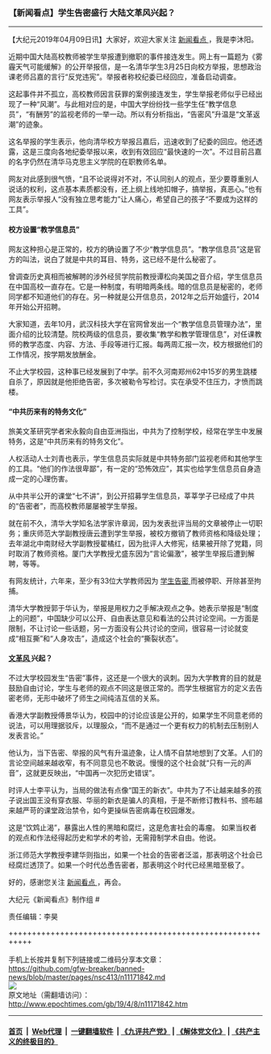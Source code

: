 ### 【新闻看点】学生告密盛行 大陆文革风兴起？
------------------------

<p>
 【大纪元2019年04月09日讯】大家好，欢迎大家关注
 <a href="http://www.epochtimes.com/gb/tag/%E6%96%B0%E9%97%BB%E7%9C%8B%E7%82%B9.html">
  新闻看点
 </a>
 ，我是李沐阳。
</p>
<p>
 近期中国大陆高校教师被学生举报遭到撤职的事件接连发生。网上有一篇题为《雾霾天气可能缓解》的公开举报信，是一名清华学生3月25日向校方举报，思想政治课老师吕嘉的言行“反党违宪”。举报者称校纪委已经回应，准备启动调查。
</p>
<p>
 这起事件并不孤立，高校教师因言获罪的案例接连发生，学生举报老师似乎已经出现了一种“风潮”。与此相对应的是，中国大学纷纷找一些学生任“教学信息员”，“有酬劳”的监视老师的一举一动。所以有分析指出，“告密风”升温是“文革返潮”的迹象。
</p>
<p>
 这名举报的学生表示，他向清华校方举报吕嘉后，迅速收到了纪委的回应。他还透露，这是三度向各地纪委举报以来，收到有效回应“最快速的一次”。不过目前吕嘉的名字仍然在清华马克思主义学院的在职教师名单。
</p>
<p>
 网友对此感到很气愤，“且不论说得对不对，不认同别人的观点，至少要尊重别人说话的权利，这点基本素质都没有，还上纲上线地扣帽子，搞举报，真恶心。”也有网友表示举报人“没有独立思考能力”让人痛心，希望自己的孩子“不要成为这样的工具”。
</p>
<h4>
 校方设置“教学信息员”
</h4>
<p>
 网友这种担心是正常的，校方的确设置了不少“教学信息员”。“教学信息员”这是官方的叫法，说白了就是中共的耳目、特务，这已经不是什么秘密了。
</p>
<p>
 曾调查历史真相而被解聘的涉外经贸学院前教授谭松向美国之音介绍，学生信息员在中国高校一直存在。它是一种制度，有明暗两条线。暗的信息员是秘密的，老师同学都不知道他们的存在。另一种就是公开信息员，2012年之后开始盛行，2014年开始公开招聘。
</p>
<p>
 大家知道，去年10月，武汉科技大学在官网曾发出一个“教学信息员管理办法”，里面介绍的比较清楚。院校两级的信息员，要收集“教学和教学管理信息”，对任课教师的教学态度、内容、方法、手段等进行汇报。每两周汇报一次，校方根据他们的工作情况，按学期发放酬金。
</p>
<p>
 不止大学校园，这种事已经发展到了中学。前不久河南郑州62中15岁的男生跳楼自杀了，原因就是他拒绝告密，多次被勒令写检讨。实在承受不住压力，才愤而跳楼。
</p>
<h4>
 “中共历来有的特务文化”
</h4>
<p>
 旅美文革研究学者宋永毅向自由亚洲指出，中共为了控制学校，经常在学生中发展特务，这是“中共历来有的特务文化”。
</p>
<p>
 人权活动人士刘青也表示，学生信息员实际就是中共特务部门监视老师和其他学生的工具。“他们的作法很卑鄙”，有一定的“恐怖效应”，其实也给学生信息员自身造成一定的心理伤害。
</p>
<p>
 从中共半公开的课堂“七不讲”，到公开招募学生信息员，莘莘学子已经成了中共的“告密者”，而高校教师屡屡被学生举报。
</p>
<p>
 就在前不久，清华大学知名法学家许章润，因为发表批评当局的文章被停止一切职务；重庆师范大学副教授唐云遭到学生举报，被校方撤销了教师资格和降级处理；去年湖北中南财经大学副教授翟橘红，因为批评人大修宪，结果被开除了党籍，同时取消了教师资格。厦门大学教授尤盛东因为“言论偏激”，被学生举报后遭到解聘，等等。
</p>
<p>
 有网友统计，六年来，至少有33位大学教师因为
 <a href="http://www.epochtimes.com/gb/tag/%E5%AD%A6%E7%94%9F%E5%91%8A%E5%AF%86.html">
  学生告密
 </a>
 而被停职、开除甚至拘捕。
</p>
<p>
 清华大学教授郭于华认为，举报是用权力之手解决观点之争。她表示举报是“制度上的问题”，中国缺少可以公开、自由表达意见和看法的公共讨论空间。一方面是限制，不让讨论一些话题，另一方面没有公共讨论的空间，很容易一讨论就变成“相互撕”和“人身攻击”，造成这个社会的“撕裂状态”。
</p>
<h4>
 <a href="http://www.epochtimes.com/gb/tag/%E6%96%87%E9%9D%A9%E9%A3%8E.html">
  文革风
 </a>
 兴起？
</h4>
<p>
 不过大学校园发生“告密”事件，这还是一个很大的讽刺。因为大学教育的目的就是鼓励自由讨论，学生与老师的观点不同这是很正常的。而学生根据官方的定义去告密老师，无形中破坏了师生之间纯洁互信的关系。
</p>
<p>
 香港大学副教授傅景华认为，校园中的讨论应该是公开的，如果学生不同意老师的说法，可以用理据驳斥，以理服众，“而不是通过一个更有权力的机制去压制别人发表言论。”
</p>
<p>
 他认为，当下告密、举报的风气有升温迹象，让人情不自禁地想到了文革。人们的言论空间越来越收窄，有不同意见也不敢说。慢慢的这个社会就“只有一元的声音”，这就更反映出，“中国再一次犯历史错误”。
</p>
<p>
 时评人士李平认为，当局的做法有点像“国王的新衣”。中共为了不让越来越多的孩子说出国王没有穿衣服、华丽的新衣是骗人的真相，于是不断修订教科书、颁布越来越严苛的课堂政治禁令，如今更操纵告密病毒在校园爆发。
</p>
<p>
 这是“饮鸩止渴”，暴露出人性的黑暗和腐烂，这是危害社会的毒瘤。 如果当权者的观点和作法经得起历史和学术的考验，无需箝制学术自由。他说。
</p>
<p>
 浙江师范大学教授李建华则指出，如果一个社会的告密者泛滥，那表明这个社会已经腐烂透顶了。如果一个时代怂恿告密者，那表明这个时代已经黑暗至极了。
</p>
<p>
 好的，感谢您关注
 <a href="http://www.epochtimes.com/gb/tag/%E6%96%B0%E9%97%BB%E7%9C%8B%E7%82%B9.html">
  新闻看点
 </a>
 ，再会。
</p>
<p>
 大纪元《新闻看点》制作组 #
</p>
<p>
 责任编辑：李昊
</p>

+++++++++++++++++++++++++++++++++++++++++++++++++++++++++++<br/><br/>
手机上长按并复制下列链接或二维码分享本文章：<br/>
https://github.com/gfw-breaker/banned-news/blob/master/pages/nsc413/n11171842.md <br/>
<a href='https://github.com/gfw-breaker/banned-news/blob/master/pages/nsc413/n11171842.md'><img src='https://github.com/gfw-breaker/banned-news/blob/master/pages/nsc413/n11171842.md.png'/></a> <br/>
原文地址（需翻墙访问）：http://www.epochtimes.com/gb/19/4/8/n11171842.htm


------------------------
#### [首页](https://github.com/gfw-breaker/banned-news/blob/master/README.md) &nbsp;|&nbsp; [Web代理](https://github.com/labour-camp/helloworld) &nbsp;|&nbsp; [一键翻墙软件](https://github.com/gfw-breaker/nogfw/blob/master/README.md) &nbsp;| [《九评共产党》](https://github.com/gfw-breaker/9ping.md/blob/master/README.md#九评之一评共产党是什么) | [《解体党文化》](https://github.com/gfw-breaker/jtdwh.md/blob/master/README.md) | [《共产主义的终极目的》](https://github.com/gfw-breaker/gczydzjmd.md/blob/master/README.md)

